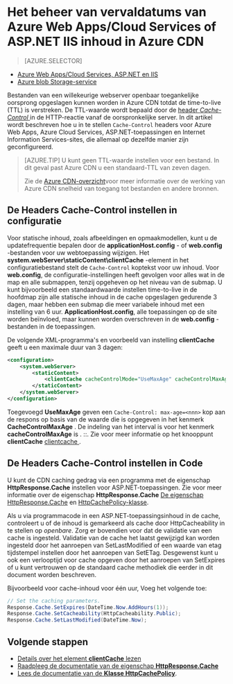 <properties
 pageTitle="Het beheer van vervaldatums van Azure Web Apps/Cloud Services, ASP.NET en IIS inhoud in Azure CDN | Microsoft Azure"
 description="Hierin wordt beschreven hoe u de vervaldatum van cloud service in Azure CDN beheren"
 services="cdn"
 documentationCenter=".NET"
 authors="camsoper"
 manager="erikre"
 editor=""/>
<tags
 ms.service="cdn"
 ms.workload="media"
 ms.tgt_pltfrm="na"
 ms.devlang="dotnet"
 ms.topic="article"
 ms.date="09/19/2016"
 ms.author="casoper"/>

# <a name="how-to-manage-expiration-of-azure-web-appscloud-services-aspnet-or-iis-content-in-azure-cdn"></a>Het beheer van vervaldatums van Azure Web Apps/Cloud Services of ASP.NET IIS inhoud in Azure CDN

> [AZURE.SELECTOR]
- [Azure Web Apps/Cloud Services, ASP.NET en IIS](cdn-manage-expiration-of-cloud-service-content.md)
- [Azure blob Storage-service](cdn-manage-expiration-of-blob-content.md)

Bestanden van een willekeurige webserver openbaar toegankelijke oorsprong opgeslagen kunnen worden in Azure CDN totdat de time-to-live (TTL) is verstreken.  De TTL-waarde wordt bepaald door de [header *Cache-Control* ](http://www.w3.org/Protocols/rfc2616/rfc2616-sec14.html#sec14.9) in de HTTP-reactie vanaf de oorspronkelijke server.  In dit artikel wordt beschreven hoe u in te stellen `Cache-Control` headers voor Azure Web Apps, Azure Cloud Services, ASP.NET-toepassingen en Internet Information Services-sites, die allemaal op dezelfde manier zijn geconfigureerd.

>[AZURE.TIP] U kunt geen TTL-waarde instellen voor een bestand.  In dit geval past Azure CDN u een standaard-TTL van zeven dagen.
>
>Zie de [Azure CDN-overzicht](./cdn-overview.md)voor meer informatie over de werking van Azure CDN snelheid van toegang tot bestanden en andere bronnen.

## <a name="setting-cache-control-headers-in-configuration"></a>De Headers Cache-Control instellen in configuratie

Voor statische inhoud, zoals afbeeldingen en opmaakmodellen, kunt u de updatefrequentie bepalen door de **applicationHost.config** - of **web.config** -bestanden voor uw webtoepassing wijzigen.  Het **system.webServer\staticContent\clientCache** -element in het configuratiebestand stelt de `Cache-Control` koptekst voor uw inhoud. Voor **web.config**, de configuratie-instellingen heeft gevolgen voor alles wat in de map en alle submappen, tenzij opgeheven op het niveau van de submap.  U kunt bijvoorbeeld een standaardwaarde instellen time-to-live in de hoofdmap zijn alle statische inhoud in de cache opgeslagen gedurende 3 dagen, maar hebben een submap die meer variabele inhoud met een instelling van 6 uur.  **ApplicationHost.config**, alle toepassingen op de site worden beïnvloed, maar kunnen worden overschreven in de **web.config** -bestanden in de toepassingen.

De volgende XML-programma's en voorbeeld van instelling **clientCache** geeft u een maximale duur van 3 dagen:  

```xml
<configuration>
    <system.webServer>
        <staticContent>
            <clientCache cacheControlMode="UseMaxAge" cacheControlMaxAge="3.00:00:00" />
        </staticContent>
    </system.webServer>
</configuration>
```

Toegevoegd **UseMaxAge** geven een `Cache-Control: max-age=<nnn>` kop aan de respons op basis van de waarde die is opgegeven in het kenmerk **CacheControlMaxAge** . De indeling van het interval is voor het kenmerk **cacheControlMaxAge** is <days>. <hours>:<min>:<sec>. Zie voor meer informatie op het knooppunt **clientCache** [clientcache <clientCache> ](http://www.iis.net/ConfigReference/system.webServer/staticContent/clientCache).  

## <a name="setting-cache-control-headers-in-code"></a>De Headers Cache-Control instellen in Code

U kunt de CDN caching gedrag via een programma met de eigenschap **HttpResponse.Cache** instellen voor ASP.NET-toepassingen. Zie voor meer informatie over de eigenschap **HttpResponse.Cache** [De eigenschap HttpResponse.Cache](http://msdn.microsoft.com/library/system.web.httpresponse.cache.aspx) en [HttpCachePolicy-klasse](http://msdn.microsoft.com/library/system.web.httpcachepolicy.aspx).  

Als u via programmacode in een ASP.NET-toepassingsinhoud in de cache, controleert u of de inhoud is gemarkeerd als cache door HttpCacheability in te stellen op *openbare*. Zorg er bovendien voor dat de validatie van een cache is ingesteld. Validatie van de cache het laatst gewijzigd kan worden ingesteld door het aanroepen van SetLastModified of een waarde van etag tijdstempel instellen door het aanroepen van SetETag. Desgewenst kunt u ook een verlooptijd voor cache opgeven door het aanroepen van SetExpires of u kunt vertrouwen op de standaard cache methodiek die eerder in dit document worden beschreven.  

Bijvoorbeeld voor cache-inhoud voor één uur, Voeg het volgende toe:  

```csharp
// Set the caching parameters.
Response.Cache.SetExpires(DateTime.Now.AddHours(1));
Response.Cache.SetCacheability(HttpCacheability.Public);
Response.Cache.SetLastModified(DateTime.Now);
```

## <a name="next-steps"></a>Volgende stappen

- [Details over het element **clientCache** lezen](http://www.iis.net/ConfigReference/system.webServer/staticContent/clientCache)
- [Raadpleeg de documentatie van de eigenschap **HttpResponse.Cache**](http://msdn.microsoft.com/library/system.web.httpresponse.cache.aspx) 
- [Lees de documentatie van de **Klasse HttpCachePolicy**](http://msdn.microsoft.com/library/system.web.httpcachepolicy.aspx).  
